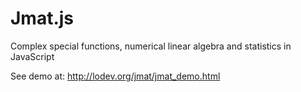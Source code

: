 # Jmat.js

Complex special functions, numerical linear algebra and statistics in JavaScript

See demo at:
http://lodev.org/jmat/jmat_demo.html
